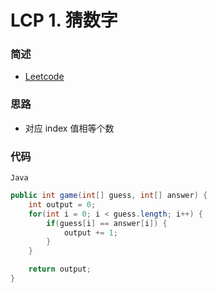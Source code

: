 # LCP 1. 猜数字

### 简述

- [Leetcode](https://leetcode-cn.com/problems/guess-numbers/)

### 思路

- 对应 index 值相等个数

### 代码

`Java`

```java
public int game(int[] guess, int[] answer) {
    int output = 0;
    for(int i = 0; i < guess.length; i++) {
        if(guess[i] == answer[i]) {
            output += 1;
        }
    }

    return output;
}
```